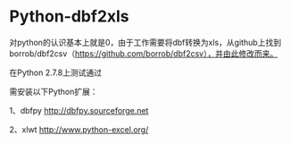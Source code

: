 Python-dbf2xls
==============

对python的认识基本上就是0，由于工作需要将dbf转换为xls，从github上找到borrob/dbf2csv（https://github.com/borrob/dbf2csv），并由此修改而来。

在Python 2.7.8上测试通过

需安装以下Python扩展：

1、dbfpy http://dbfpy.sourceforge.net

2、xlwt http://www.python-excel.org/
